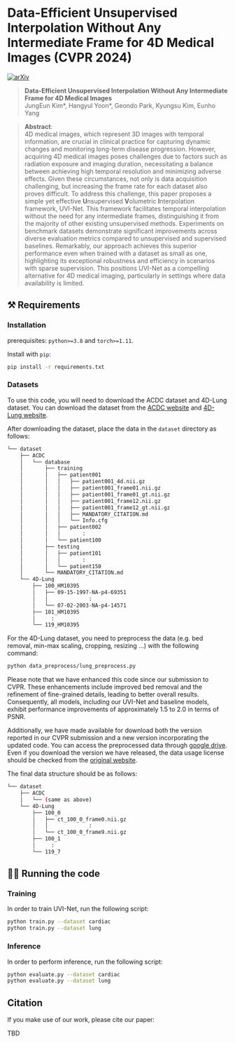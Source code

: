 # Data-Efficient Unsupervised Interpolation Without Any Intermediate Frame for 4D Medical Images (CVPR 2024)

[![arXiv](https://img.shields.io/badge/arXiv-2404.01464-b31b1b.svg)](https://arxiv.org/abs/2404.01464)
> **Data-Efficient Unsupervised Interpolation Without Any Intermediate Frame for 4D Medical Images**<br>
> JungEun Kim*, Hangyul Yoon*, Geondo Park, Kyungsu Kim, Eunho Yang <br>

>**Abstract**: <br>
> 4D medical images, which represent 3D images with temporal information, are crucial in clinical practice for capturing dynamic changes and monitoring long-term disease progression. However, acquiring 4D medical images poses challenges due to factors such as radiation exposure and imaging duration, necessitating a balance between achieving high temporal resolution and minimizing adverse effects. Given these circumstances, not only is data acquisition challenging, but increasing the frame rate for each dataset also proves difficult. To address this challenge, this paper proposes a simple yet effective **U**nsupervised **V**olumetric **I**nterpolation framework, UVI-Net. This framework facilitates temporal interpolation without the need for any intermediate frames, distinguishing it from the majority of other existing unsupervised methods. Experiments on benchmark datasets demonstrate significant improvements across diverse evaluation metrics compared to unsupervised and supervised baselines. Remarkably, our approach achieves this superior performance even when trained with a dataset as small as one, highlighting its exceptional robustness and efficiency in scenarios with sparse supervision. This positions UVI-Net as a compelling alternative for 4D medical imaging, particularly in settings where data availability is limited.

## ⚒️ Requirements
### Installation
prerequisites: `python>=3.8` and `torch>=1.11`.

Install with `pip`:
```bash
pip install -r requirements.txt
```

### Datasets

To use this code, you will need to download the ACDC dataset and 4D-Lung dataset. You can download the dataset from the [ACDC website](https://humanheart-project.creatis.insa-lyon.fr/database/#collection/637218c173e9f0047faa00fb) and [4D-Lung website](https://www.cancerimagingarchive.net/collection/4d-lung/).

After downloading the dataset, place the data in the `dataset` directory as follows:
```bash
└── dataset
    ├── ACDC
    │   └── database
    │       ├── training
    │       │   ├── patient001
    │       │   │   ├── patient001_4d.nii.gz
    │       │   │   ├── patient001_frame01.nii.gz
    │       │   │   ├── patient001_frame01_gt.nii.gz
    │       │   │   ├── patient001_frame12.nii.gz
    │       │   │   ├── patient001_frame12_gt.nii.gz
    │       │   │   ├── MANDATORY_CITATION.md
    │       │   │   └── Info.cfg
    │       │   ├── patient002
    │       │   │       :
    │       │   └── patient100
    │       ├── testing
    │       │   ├── patient101
    │       │   │       :
    │       │   └── patient150
    │       └── MANDATORY_CITATION.md
    └── 4D-Lung
        ├── 100_HM10395
        │   ├── 09-15-1997-NA-p4-69351
        │   │             :
        │   └── 07-02-2003-NA-p4-14571
        ├── 101_HM10395
        │     :
        └── 119_HM10395
```

For the 4D-Lung dataset, you need to preprocess the data (e.g. bed removal, min-max scaling, cropping, resizing ...) with the following command:
```bash
python data_preprocess/lung_preprocess.py
```
Please note that we have enhanced this code since our submission to CVPR. These enhancements include improved bed removal and the refinement of fine-grained details, leading to better overall results. Consequently, all models, including our UVI-Net and baseline models, exhibit performance improvements of approximately 1.5 to 2.0 in terms of PSNR.

Additionally, we have made available for download both the version reported in our CVPR submission and a new version incorporating the updated code. You can access the preprocessed data through [google drive](https://drive.google.com/drive/folders/1o5w6dn4qN6EHbevO9JLrj6ej7VclaVbH?usp=sharing). Even if you download the version we have released, the data usage license should be checked from the [original website](https://www.cancerimagingarchive.net/data-usage-policies-and-restrictions/).

The final data structure should be as follows:
```bash
└── dataset
    ├── ACDC
    │   └── (same as above)
    └── 4D-Lung
        ├── 100_0
        │   ├── ct_100_0_frame0.nii.gz
        │   │             :
        │   └── ct_100_0_frame9.nii.gz
        ├── 100_1
        │     :
        └── 119_7
```

## 🏃‍♀️ Running the code
### Training

In order to train UVI-Net, run the following script:
```bash
python train.py --dataset cardiac
python train.py --dataset lung
```

### Inference

In order to perform inference, run the following script:
```bash
python evaluate.py --dataset cardiac
python evaluate.py --dataset lung
```

## Citation

If you make use of our work, please cite our paper:

TBD